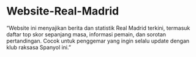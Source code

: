 # Website-Real-Madrid
“Website ini menyajikan berita dan statistik Real Madrid terkini, termasuk daftar top skor sepanjang masa, informasi pemain, dan sorotan pertandingan. Cocok untuk penggemar yang ingin selalu update dengan klub raksasa Spanyol ini.”
